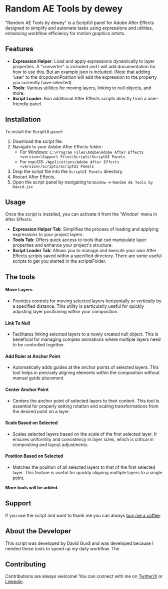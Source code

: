 # Random AE Tools by dewey

"Random AE Tools by dewey" is a ScriptUI panel for Adobe After Effects designed to simplify and automate tasks using expressions and utilities, enhancing workflow efficiency for motion graphics artists.

## Features

- **Expression Helper**: Load and apply expressions dynamically to layer properties. A "converter" is included and I will add documentation for how to use this. But an example json is included. (Note that adding 'user' to the dropdownPosition will add the expression to the property you currently have selected)
- **Tools**: Various utilities for moving layers, linking to null objects, and more.
- **Script Loader**: Run additional After Effects scripts directly from a user-friendly panel.

## Installation

To install the ScriptUI panel:

1. Download the script file.
2. Navigate to your Adobe After Effects folder:
   - For Windows: `C:\Program Files\Adobe\Adobe After Effects <version>\Support Files\Scripts\ScriptUI Panels`
   - For macOS: `/Applications/Adobe After Effects <version>/Scripts/ScriptUI Panels`
3. Drop the script file into the `ScriptUI Panels` directory.
4. Restart After Effects.
5. Open the script panel by navigating to `Window` -> `Random AE Tools by David.jsx`

## Usage

Once the script is installed, you can activate it from the 'Window' menu in After Effects:

- **Expression Helper Tab**: Simplifies the process of loading and applying expressions to your project layers.
- **Tools Tab**: Offers quick access to tools that can manipulate layer properties and enhance your project's structure.
- **Script Loader Tab**: Allows you to manage and execute your own After Effects scripts saved within a specified directory. There are some useful scripts to get you started in the scriptsFolder.  

## The tools
#### Move Layers
- Provides controls for moving selected layers horizontally or vertically by a specified distance. This utility is particularly useful for quickly adjusting layer positioning within your composition.

#### Link To Null
- Facilitates linking selected layers to a newly created null object. This is beneficial for managing complex animations where multiple layers need to be controlled together.

#### Add Ruler at Anchor Point
- Automatically adds guides at the anchor points of selected layers. This tool helps in precisely aligning elements within the composition without manual guide placement.

#### Center Anchor Point
- Centers the anchor point of selected layers to their content. This tool is essential for properly setting rotation and scaling transformations from the desired point on a layer.

#### Scale Based on Selected
- Scales selected layers based on the scale of the first selected layer. It ensures uniformity and consistency in layer sizes, which is critical in compositing and layout adjustments.

#### Position Based on Selected
- Matches the position of all selected layers to that of the first selected layer. This feature is useful for quickly aligning multiple layers to a single point.

**More tools will be added.**

## Support

If you use the script and want to thank me you can always [buy me a coffee](https://buymeacoffee.com/davidguva).

## About the Developer

This script was developed by David Guvå and was developed because I needed these tools to speed up my daily workflow. The 

## Contributing

Contributions are always welcome! You can connect with me on [Twitter/X](https://twitter.com/davidguva) or [Linkedin](https://www.linkedin.com/in/davidguva).